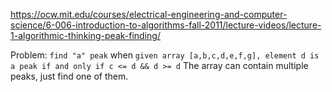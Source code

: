 https://ocw.mit.edu/courses/electrical-engineering-and-computer-science/6-006-introduction-to-algorithms-fall-2011/lecture-videos/lecture-1-algorithmic-thinking-peak-finding/


Problem: `find "a" peak` when `given array [a,b,c,d,e,f,g], element d is a peak if and only if c <= d && d >= d` The array can contain multiple peaks, just find one of them.